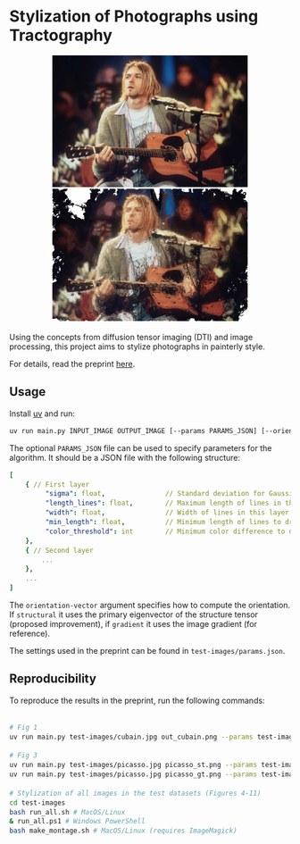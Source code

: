 # Stylization of Photographs using Tractography

<div align="center">
  <img src="test-images/cubain.jpg" alt="Original Image" width="350"/>
  <img src="test-images/out_cubain.png" alt="Stylized Image" width="350"/>
</div>

<br/>
Using the concepts from diffusion tensor imaging (DTI) and image processing,
this project aims to stylize photographs in painterly style.

For details, read the preprint [here](place/holder).

## Usage

Install [uv](https://docs.astral.sh/uv/) and run:

```bash
uv run main.py INPUT_IMAGE OUTPUT_IMAGE [--params PARAMS_JSON] [--orientation-vector {structural,gradient}]
```

The optional `PARAMS_JSON` file can be used to specify parameters for the
algorithm. It should be a JSON file with the following structure:

```yaml
[
    { // First layer
         "sigma": float,               // Standard deviation for Gaussian smoothing
         "length_lines": float,        // Maximum length of lines in this layer
         "width": float,               // Width of lines in this layer
         "min_length": float,          // Minimum length of lines to draw
         "color_threshold": int        // Minimum color difference to draw a line
    },
    { // Second layer
        ...
    },
    ...
]
```

The `orientation-vector` argument specifies how to compute the orientation. If
`structural` it uses the primary eigenvector of the structure tensor (proposed improvement), if
`gradient` it uses the image gradient (for reference).

The settings used in the preprint can be found in `test-images/params.json`.

## Reproducibility

To reproduce the results in the preprint, run the following commands:

```bash

# Fig 1
uv run main.py test-images/cubain.jpg out_cubain.png --params test-images/params.json --orientation-vector structural

# Fig 3
uv run main.py test-images/picasso.jpg picasso_st.png --params test-images/params_st_vs_gt.json --orientation-vector structural
uv run main.py test-images/picasso.jpg picasso_gt.png --params test-images/params_st_vs_gt.json --orientation-vector gradient

# Stylization of all images in the test datasets (Figures 4-11)
cd test-images
bash run_all.sh # MacOS/Linux
& run_all.ps1 # Windows PowerShell
bash make_montage.sh # MacOS/Linux (requires ImageMagick)

```
